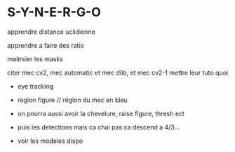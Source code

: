 # S-Y-N-E-R-G-O

apprendre distance uclidienne

apprendre a faire des ratio

maitrsier les masks

citer mec cv2, mec automatic et mec dlib, et mec cv2-1 mettre leur tuto quoi

- eye tracking

- region figure // région du mec en bleu

- on pourra aussi avoir la chevelure, raise figure, thresh ect

- puis les detections mais ca chai pas ca descend a 4/3...

- voir les modeles dispo










